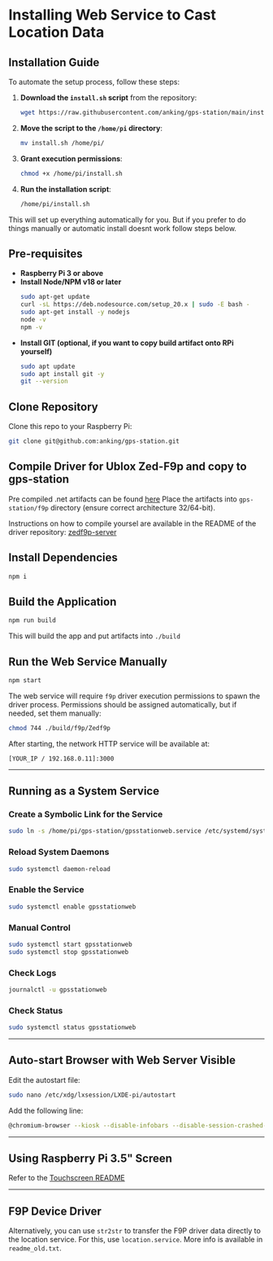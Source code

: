 # Installing Web Service to Cast Location Data

## Installation Guide

To automate the setup process, follow these steps:

1. **Download the `install.sh` script** from the repository:
   ```sh
   wget https://raw.githubusercontent.com/anking/gps-station/main/install.sh -O install.sh
   ```
2. **Move the script to the `/home/pi` directory**:
   ```sh
   mv install.sh /home/pi/
   ```
3. **Grant execution permissions**:
   ```sh
   chmod +x /home/pi/install.sh
   ```
4. **Run the installation script**:
   ```sh
   /home/pi/install.sh
   ```

This will set up everything automatically for you. But if you prefer to do things manually or automatic install doesnt work follow steps below.

## Pre-requisites

- **Raspberry Pi 3 or above**
- **Install Node/NPM v18 or later**
  ```sh
  sudo apt-get update
  curl -sL https://deb.nodesource.com/setup_20.x | sudo -E bash -
  sudo apt-get install -y nodejs
  node -v
  npm -v
  ```
- **Install GIT (optional, if you want to copy build artifact onto RPi yourself)**
  ```sh
  sudo apt update
  sudo apt install git -y
  git --version
  ```

## Clone Repository

Clone this repo to your Raspberry Pi:
```sh
git clone git@github.com:anking/gps-station.git
```

## Compile Driver for Ublox Zed-F9p and copy to gps-station

Pre compiled .net artifacts can be found [here](https://github.com/anking/zedf9p-server/releases/latest/)
Place the artifacts into `gps-station/f9p` directory (ensure correct architecture 32/64-bit).

Instructions on how to compile yoursel are available in the README of the driver repository:
[zedf9p-server](https://github.com/anking/zedf9p-server)

## Install Dependencies
```sh
npm i
```

## Build the Application
```sh
npm run build
```
This will build the app and put artifacts into `./build`

## Run the Web Service Manually
```sh
npm start
```

The web service will require `f9p` driver execution permissions to spawn the driver process. Permissions should be assigned automatically, but if needed, set them manually:
```sh
chmod 744 ./build/f9p/Zedf9p
```

After starting, the network HTTP service will be available at:
```
[YOUR_IP / 192.168.0.11]:3000
```

---

## Running as a System Service

### Create a Symbolic Link for the Service
```sh
sudo ln -s /home/pi/gps-station/gpsstationweb.service /etc/systemd/system/gpsstationweb.service
```

### Reload System Daemons
```sh
sudo systemctl daemon-reload
```

### Enable the Service
```sh
sudo systemctl enable gpsstationweb
```

### Manual Control
```sh
sudo systemctl start gpsstationweb
sudo systemctl stop gpsstationweb
```

### Check Logs
```sh
journalctl -u gpsstationweb
```

### Check Status
```sh
sudo systemctl status gpsstationweb
```

---

## Auto-start Browser with Web Server Visible

Edit the autostart file:
```sh
sudo nano /etc/xdg/lxsession/LXDE-pi/autostart
```

Add the following line:
```sh
@chromium-browser --kiosk --disable-infobars --disable-session-crashed-bubble --noerrdialogs http://localhost:3000
```

---

## Using Raspberry Pi 3.5" Screen
Refer to the [Touchscreen README](./touchscreen/README.md)

---

## F9P Device Driver
Alternatively, you can use `str2str` to transfer the F9P driver data directly to the location service.
For this, use `location.service`. More info is available in `readme_old.txt`.
